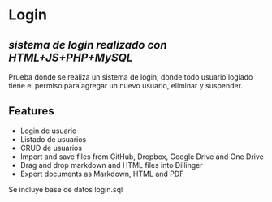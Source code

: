 # Login 
## _sistema de login realizado con HTML+JS+PHP+MySQL_



Prueba donde se realiza un sistema de login, donde todo usuario logiado tiene el permiso para agregar un nuevo usuario, eliminar y suspender.


## Features

- Login de usuario
- Listado de usuarios
- CRUD de usuarios
- Import and save files from GitHub, Dropbox, Google Drive and One Drive
- Drag and drop markdown and HTML files into Dillinger
- Export documents as Markdown, HTML and PDF


Se incluye base de datos login.sql
